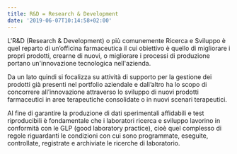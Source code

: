 ```yaml
---
title: R&D = Research & Development
date: '2019-06-07T10:14:58+02:00'
---
```

L'R&D (Research & Development) o più comunemente Ricerca e Sviluppo è quel reparto di un’officina farmaceutica il cui obiettivo è quello di migliorare i propri prodotti, crearne di nuovi, o migliorare i processi di produzione portano un'innovazione tecnologica nell'azienda.

Da un lato quindi si focalizza su attività di supporto per la gestione dei prodotti già presenti nel portfolio aziendale e dall’altro ha lo scopo di concorrere all’innovazione attraverso lo sviluppo di nuovi prodotti farmaceutici in aree terapeutiche consolidate o in nuovi scenari terapeutici. 

Al fine di garantire la produzione di dati sperimentali affidabili e test riproducibili è fondamentale che i laboratori ricerca e sviluppo lavorino in conformità con le GLP (good laboratory practice), cioè 	quel complesso di regole riguardanti le condizioni con cui sono programmate, eseguite, controllate, registrate e archiviate le ricerche di laboratorio.
